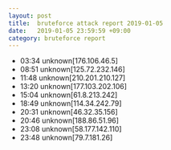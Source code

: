 ```yaml
---
layout: post
title:  bruteforce attack report 2019-01-05
date:   2019-01-05 23:59:59 +09:00
category: bruteforce report
---
```


* 03:34 unknown[176.106.46.5]
* 08:51 unknown[125.72.232.146]
* 11:48 unknown[210.201.210.127]
* 13:20 unknown[177.103.202.106]
* 15:04 unknown[61.8.213.242]
* 18:49 unknown[114.34.242.79]
* 20:31 unknown[46.32.35.156]
* 20:46 unknown[188.86.51.96]
* 23:08 unknown[58.177.142.110]
* 23:48 unknown[79.7.181.26]
